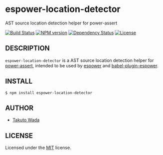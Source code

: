 espower-location-detector
================================

AST source location detection helper for power-assert

[![Build Status][travis-image]][travis-url]
[![NPM version][npm-image]][npm-url]
[![Dependency Status][depstat-image]][depstat-url]
[![License][license-image]][license-url]


DESCRIPTION
---------------------------------------

`espower-location-detector` is a AST source location detection helper for [power-assert](https://github.com/power-assert-js/power-assert), intended to be used by [espower](https://github.com/power-assert-js/espower) and [babel-plugin-espower](https://github.com/power-assert-js/babel-plugin-espower).


INSTALL
---------------------------------------

```
$ npm install espower-location-detector
```


AUTHOR
---------------------------------------
* [Takuto Wada](https://github.com/twada)


LICENSE
---------------------------------------
Licensed under the [MIT](https://github.com/twada/espower-location-detector/blob/master/MIT-LICENSE.txt) license.

[npm-url]: https://npmjs.org/package/espower-location-detector
[npm-image]: https://badge.fury.io/js/espower-location-detector.svg

[travis-url]: https://travis-ci.org/twada/espower-location-detector
[travis-image]: https://secure.travis-ci.org/twada/espower-location-detector.svg?branch=master

[depstat-url]: https://gemnasium.com/twada/espower-location-detector
[depstat-image]: https://gemnasium.com/twada/espower-location-detector.svg

[license-url]: https://github.com/twada/espower-location-detector/blob/master/MIT-LICENSE.txt
[license-image]: https://img.shields.io/badge/license-MIT-brightgreen.svg
